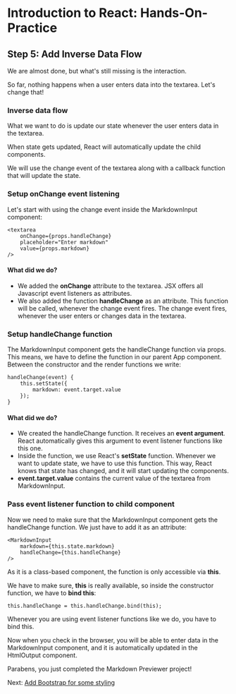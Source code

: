 # Introduction to React: Hands-On-Practice

## Step 5: Add Inverse Data Flow

We are almost done, but what's still missing is the interaction.

So far, nothing happens when a user enters data into the textarea. Let's change that!

### Inverse data flow

What we want to do is update our state whenever the user enters data in the textarea.

When state gets updated, React will automatically update the child components.

We will use the change event of the textarea along with a callback function that will update the state.

### Setup onChange event listening
Let's start with using the change event inside the MarkdownInput component:
```
<textarea
	onChange={props.handleChange}
	placeholder="Enter markdown"
	value={props.markdown}
/>
```
#### What did we do?
* We added the **onChange** attribute to the textarea. JSX offers all Javascript event listeners as attributes.
* We also added the function **handleChange** as an attribute. This function will be called, whenever the change event fires. The change event fires, whenever the user enters or changes data in the textarea.

### Setup handleChange function
The MarkdownInput component gets the handleChange function via props. This means, we have to define the function in our parent App component. Between the constructor and the render functions we write:
```
handleChange(event) {
	this.setState({
		markdown: event.target.value
	});
}
```
#### What did we do?
* We created the handleChange function. It receives an **event argument**. React automatically gives this argument to event listener functions like this one.
* Inside the function, we use React's **setState** function. Whenever we want to update state, we have to use this function. This way, React knows that state has changed, and it will start updating the components.
* **event.target.value** contains the current value of the textarea from MarkdownInput.

### Pass event listener function to child component

Now we need to make sure that the MarkdownInput component gets the handleChange function. We just have to add it as an attribute:
```
<MarkdownInput
	markdown={this.state.markdown}
	handleChange={this.handleChange}
/>
```
As it is a class-based component, the function is only accessible via **this**.

We have to make sure, **this** is really available, so inside the constructor function, we have to **bind this**:
```
this.handleChange = this.handleChange.bind(this);
```
Whenever you are using event listener functions like we do, you have to bind this.

Now when you check in the browser, you will be able to enter data in the MarkdownInput component, and it is automatically updated in the HtmlOutput component.

Parabens, you just completed the Markdown Previewer project!

Next: [Add Bootstrap for some styling](tutorial-step6.md)
